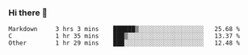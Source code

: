 ### Hi there 👋

<!--
**WShiBin/WShiBin** is a ✨ _special_ ✨ repository because its `README.md` (this file) appears on your GitHub profile.

Here are some ideas to get you started:

- 🔭 I’m currently working on ...
- 🌱 I’m currently learning ...
- 👯 I’m looking to collaborate on ...
- 🤔 I’m looking for help with ...
- 💬 Ask me about ...
- 📫 How to reach me: ...
- 😄 Pronouns: ...
- ⚡ Fun fact: ...
-->

<!--START_SECTION:waka-->

```text
Markdown     3 hrs 3 mins    ██████▒░░░░░░░░░░░░░░░░░░   25.68 %
C            1 hr 35 mins    ███▒░░░░░░░░░░░░░░░░░░░░░   13.37 %
Other        1 hr 29 mins    ███░░░░░░░░░░░░░░░░░░░░░░   12.48 %
```

<!--END_SECTION:waka-->
